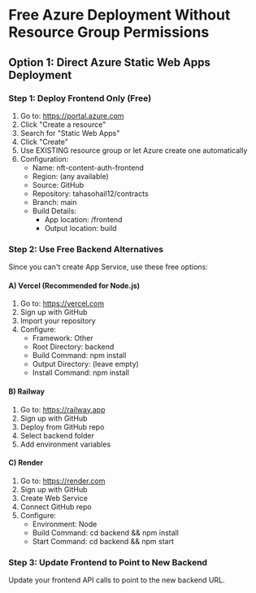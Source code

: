 # Free Azure Deployment Without Resource Group Permissions

## Option 1: Direct Azure Static Web Apps Deployment

### Step 1: Deploy Frontend Only (Free)
1. Go to: https://portal.azure.com
2. Click "Create a resource"
3. Search for "Static Web Apps"
4. Click "Create"
5. Use EXISTING resource group or let Azure create one automatically
6. Configuration:
   - Name: nft-content-auth-frontend
   - Region: (any available)
   - Source: GitHub
   - Repository: tahasohail12/contracts
   - Branch: main
   - Build Details:
     * App location: /frontend
     * Output location: build

### Step 2: Use Free Backend Alternatives

Since you can't create App Service, use these free options:

#### A) Vercel (Recommended for Node.js)
1. Go to: https://vercel.com
2. Sign up with GitHub
3. Import your repository
4. Configure:
   - Framework: Other
   - Root Directory: backend
   - Build Command: npm install
   - Output Directory: (leave empty)
   - Install Command: npm install

#### B) Railway
1. Go to: https://railway.app
2. Sign up with GitHub
3. Deploy from GitHub repo
4. Select backend folder
5. Add environment variables

#### C) Render
1. Go to: https://render.com
2. Sign up with GitHub
3. Create Web Service
4. Connect GitHub repo
5. Configure:
   - Environment: Node
   - Build Command: cd backend && npm install
   - Start Command: cd backend && npm start

### Step 3: Update Frontend to Point to New Backend
Update your frontend API calls to point to the new backend URL.
